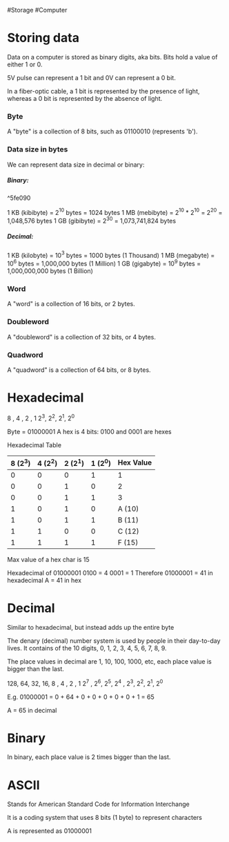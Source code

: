 #Storage #Computer 
# Storing data
Data on a computer is stored as binary digits, aka bits.
Bits hold a value of either 1 or 0.

5V pulse can represent a 1 bit and 0V can represent a 0 bit.

In a fiber-optic cable, a 1 bit is represented by the presence of light, whereas a 0 bit is represented by the absence of light.
### Byte
A "byte" is a collection of 8 bits, such as 01100010 (represents 'b').

### Data size in bytes
We can represent data size in decimal or binary:

##### Binary:

^5fe090

1 KB (kibibyte) = 2$^1$$^0$ bytes = 1024 bytes
1 MB (mebibyte) = 2$^1$$^0$ * 2$^1$$^0$ = 2$^2$$^0$ = 1,048,576 bytes
1 GB (gibibyte) = 2$^3$$^0$ = 1,073,741,824 bytes

##### Decimal:
1 KB (kilobyte) = 10$^3$ bytes = 1000 bytes (1 Thousand)
1 MB (megabyte) = 10$^6$ bytes = 1,000,000 bytes (1 Million)
1 GB (gigabyte) = 10$^9$ bytes = 1,000,000,000 bytes (1 Billion)


### Word
A "word" is a collection of 16 bits, or 2 bytes.

### Doubleword
A "doubleword" is a collection of 32 bits, or 4 bytes.

### Quadword
A "quadword" is a collection of 64 bits, or 8 bytes.

# Hexadecimal

 8 , 4 , 2 , 1
2$^3$, 2$^2$, 2$^1$, 2$^0$

Byte = 01000001
A hex is 4 bits: 0100 and 0001 are hexes

Hexadecimal Table

| 8 (2$^3$) | 4 (2$^2$) | 2 (2$^1$) | 1 (2$^0$) | Hex Value |
| --------- | --------- | --------- | --------- | --------- |
| 0         | 0         | 0         | 1         | 1         |
| 0         | 0         | 1         | 0         | 2         |
| 0         | 0         | 1         | 1         | 3         |
| 1         | 0         | 1         | 0         | A (10)    |
| 1         | 0         | 1         | 1         | B (11)    |
| 1         | 1         | 0         | 0         | C (12)    |
| 1         | 1         | 1         | 1         | F (15)    |
Max value of a hex char is 15

Hexadecimal of 01000001
0100 = 4
0001 = 1
Therefore 01000001 = 41 in hexadecimal
A = 41 in hex

# Decimal
Similar to hexadecimal, but instead adds up the entire byte

The denary (decimal) number system is used by people in their day-to-day lives.
It contains of the 10 digits, 0, 1, 2, 3, 4, 5, 6, 7, 8, 9.

The place values in decimal are 1, 10, 100, 1000, etc, each place value is bigger than the last.

128, 64, 32, 16, 8 , 4 , 2 , 1
 2$^7$ , 2$^6$, 2$^5$, 2$^4$ , 2$^3$, 2$^2$, 2$^1$, 2$^0$

E.g. 
01000001 = 0 + 64 + 0 + 0 + 0 + 0 + 0 + 1 = 65

A = 65 in decimal

# Binary
In binary, each place value is 2 times bigger than the last.

# ASCII
Stands for American Standard Code for Information Interchange

It is a coding system that uses 8 bits (1 byte) to represent characters

A is represented as 01000001

